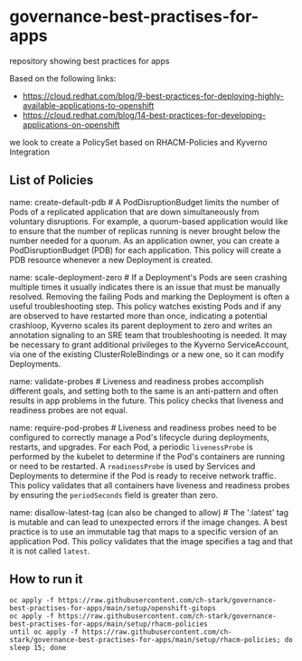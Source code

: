 # governance-best-practises-for-apps

repository showing best practices for apps

Based on the following links:

* https://cloud.redhat.com/blog/9-best-practices-for-deploying-highly-available-applications-to-openshift
* https://cloud.redhat.com/blog/14-best-practices-for-developing-applications-on-openshift

we look to create a PolicySet based on RHACM-Policies and Kyverno Integration

## List of Policies 

name: create-default-pdb # A PodDisruptionBudget limits the number of Pods of a replicated application that
      are down simultaneously from voluntary disruptions. For example, a quorum-based
      application would like to ensure that the number of replicas running is never brought
      below the number needed for a quorum. As an application owner, you can create a PodDisruptionBudget (PDB)
      for each application. This policy will create a PDB resource whenever a new Deployment is created.

name: scale-deployment-zero # If a Deployment's Pods are seen crashing multiple times it usually indicates
      there is an issue that must be manually resolved. Removing the failing Pods and
      marking the Deployment is often a useful troubleshooting step. This policy watches
      existing Pods and if any are observed to have restarted more than
      once, indicating a potential crashloop, Kyverno scales its parent deployment to zero
      and writes an annotation signaling to an SRE team that troubleshooting is needed.
      It may be necessary to grant additional privileges to the Kyverno ServiceAccount,
      via one of the existing ClusterRoleBindings or a new one, so it can modify Deployments.

name: validate-probes # Liveness and readiness probes accomplish different goals, and setting both to the same
      is an anti-pattern and often results in app problems in the future. This policy
      checks that liveness and readiness probes are not equal.
      
name: require-pod-probes # Liveness and readiness probes need to be configured to correctly manage a Pod's
      lifecycle during deployments, restarts, and upgrades. For each Pod, a periodic
      `livenessProbe` is performed by the kubelet to determine if the Pod's containers
      are running or need to be restarted. A `readinessProbe` is used by Services
      and Deployments to determine if the Pod is ready to receive network traffic.
      This policy validates that all containers have liveness and readiness probes by
      ensuring the `periodSeconds` field is greater than zero.
      
name: disallow-latest-tag (can also be changed to allow) # The ':latest' tag is mutable and can lead to unexpected errors if
      the image changes. A best practice is to use an immutable tag that maps to
      a specific version of an application Pod. This policy validates that the image
      specifies a tag and that it is not called `latest`.      

## How to run it
```shell
oc apply -f https://raw.githubusercontent.com/ch-stark/governance-best-practises-for-apps/main/setup/openshift-gitops
oc apply -f https://raw.githubusercontent.com/ch-stark/governance-best-practises-for-apps/main/setup/rhacm-policies
until oc apply -f https://raw.githubusercontent.com/ch-stark/governance-best-practises-for-apps/main/setup/rhacm-policies; do sleep 15; done
```




